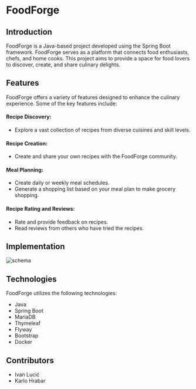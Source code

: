 # FoodForge

## Introduction

FoodForge is a Java-based project developed using the Spring Boot framework. FoodForge serves as a platform that connects food enthusiasts, chefs, and home cooks. This project aims to provide a space for food lovers to discover, create, and share culinary delights.

## Features

FoodForge offers a variety of features designed to enhance the culinary experience. Some of the key features include:

#### Recipe Discovery:

- Explore a vast collection of recipes from diverse cuisines and skill levels.

#### Recipe Creation:

- Create and share your own recipes with the FoodForge community.

#### Meal Planning:

- Create daily or weekly meal schedules.
- Generate a shopping list based on your meal plan to make grocery shopping.

#### Recipe Rating and Reviews:

- Rate and provide feedback on recipes.
- Read reviews from others who have tried the recipes.


## Implementation

![schema](https://github.com/OSS-Java-Seminar-2023/FoodForge/assets/92521766/324d4ca2-2390-45c9-ba02-918718dabf61)




## Technologies

FoodForge utilizes the following technologies:

- Java
- Spring Boot
- MariaDB
- Thymeleaf
- Flyway
- Bootstrap
- Docker

## Contributors

- Ivan Lucić
- Karlo Hrabar
